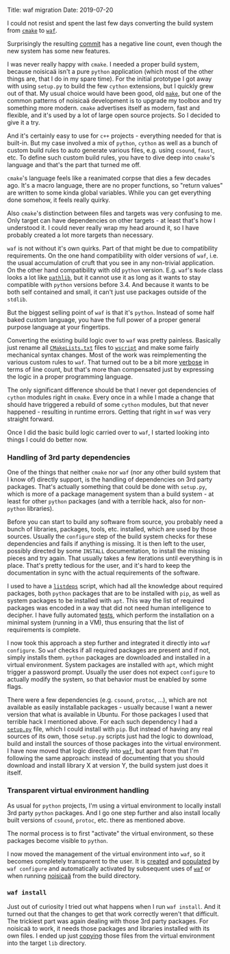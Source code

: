 Title: waf migration
Date: 2019-07-20

I could not resist and spent the last few days converting the build system from
[`cmake`](https://cmake.org/) to [`waf`](https://waf.io/).

Surprisingly the resulting
[commit](https://github.com/odahoda/noisicaa/commit/0e4c0ddf10143d768de71eb76ce81417db8a2411) has a
negative line count, even though the new system has some new features.

I was never really happy with `cmake`. I needed a proper build system, because noisicaä isn't a pure
`python` application (which most of the other things are, that I do in my spare time). For the
initial prototype I got away with using `setup.py` to build the few `cython` extensions, but I
quickly grew out of that. My usual choice would have been good, old
[`make`](https://www.gnu.org/software/make/), but one of the common patterns of noisicaä development
is to upgrade my toolbox and try something more modern. `cmake` advertises itself as modern, fast
and flexible, and it's used by a lot of large open source projects. So I decided to give it a try.

And it's certainly easy to use for `c++` projects - everything needed for that is
built-in. But my case involved a mix of `python`, `cython` as well as a bunch of custom build rules
to auto generate various files, e.g. using `csound`, `faust`, etc. To define such custom build
rules, you have to dive deep into `cmake`'s language and that's the part that turned me off.

`cmake`'s language feels like a reanimated corpse that dies a few decades ago. It's a macro
language, there are no proper functions, so "return values" are written to some kinda global
variables. While you can get everything done somehow, it feels really quirky.

Also `cmake`'s distinction between files and targets was very confusing to me. Only target can have
dependencies on other targets - at least that's how I understood it. I could never really wrap my
head around it, so I have probably created a lot more targets than necessary.

`waf` is not without it's own quirks. Part of that might be due to compatibility requirements. On
the one hand compatibility with older versions of `waf`, i.e. the usual accumulation of cruft that
you see in any non-trivial application. On the other hand compatibility with old `python`
version. E.g. `waf`'s `Node` class looks a lot like
[`pathlib`](https://docs.python.org/3/library/pathlib.html), but it cannot use it as long as it
wants to stay compatible with `python` versions before 3.4. And because it wants to be both self
contained and small, it can't just use packages outside of the `stdlib`.

But the biggest selling point of `waf` is that it's `python`. Instead of some half baked custom
language, you have the full power of a proper general purpose language at your fingertips.

Converting the existing build logic over to `waf` was pretty painless. Basically just rename all
[`CMakeLists.txt`](https://github.com/odahoda/noisicaa/blob/371337a0/noisicaa/core/CMakeLists.txt)
files to [`wscript`](https://github.com/odahoda/noisicaa/blob/0e4c0ddf/noisicaa/core/wscript) and
make some fairly mechanical syntax changes. Most of the work was reimplementing the various custom
rules to `waf`. That turned out to be a bit more
[verbose](https://github.com/odahoda/noisicaa/tree/0e4c0ddf/build_utils/waf) in terms of line count,
but that's more than compensated just by expressing the logic in a proper programming language.

The only significant difference should be that I never got dependencies of `cython` modules right in
`cmake`. Every once in a while I made a change that should have triggered a rebuild of some `cython`
modules, but that never happened - resulting in runtime errors. Getting that right in `waf` was very
straight forward.

Once I did the basic build logic carried over to `waf`, I started looking into things I could do
better now.

### Handling of 3rd party dependencies

One of the things that neither `cmake` nor `waf` (nor any other build system that I know of)
directly support, is the handling of dependencies on 3rd party packages. That's actually something
that could be done with `setup.py`, which is more of a package management system than a build
system - at least for other `python` packages (and with a terrible hack, also for non-`python`
libraries).

Before you can start to build any software from source, you probably need a bunch of libraries,
packages, tools, etc. installed, which are used by those sources. Usually the `configure` step of
the build system checks for these dependencies and fails if anything is missing. It is then left to
the user, possibly directed by some `INSTALL` documentation, to install the missing pieces and try
again. That usually takes a few iterations until everything is in place. That's pretty tedious for
the user, and it's hard to keep the documentation in sync with the actual requirements of the
software.

I used to have a [`listdeps`](https://github.com/odahoda/noisicaa/blob/371337a0/listdeps) script,
which had all the knowledge about required packages, both `python` packages that are to be installed
with `pip`, as well as system packages to be installed with `apt`. This way the list of required
packages was encoded in a way that did not need human intelligence to decipher. I have fully
automated [tests](https://github.com/odahoda/noisicaa/blob/0e4c0ddf/noisidev/runvmtests.py), which
perform the installation on a minimal system (running in a VM), thus ensuring that the list of
requirements is complete.

I now took this approach a step further and integrated it directly into `waf configure`. So `waf`
checks if all required packages are present and if not, simply installs them. `python` packages are
downloaded and installed in a virtual environment. System packages are installed with `apt`, which
might trigger a password prompt. Usually the user does not expect `configure` to actually modify the
system, so that behavior must be enabled by some flags.

There were a few dependencies (e.g. `csound`, `protoc`, ...), which are not available as easily
installable packages - usually because I want a newer version that what is available in Ubuntu. For
those packages I used that terrible hack I mentioned above. For each such dependency I had a
[`setup.py`](https://github.com/odahoda/noisicaa/blob/371337a0/3rdparty/csound/setup.py) file, which
I could install with `pip`. But instead of having any real sources of its own, those `setup.py`
scripts just had the logic to download, build and install the sources of those packages into the
virtual environment. I have now moved that logic directly into
[`waf`](https://github.com/odahoda/noisicaa/blob/0e4c0ddf/build_utils/waf/virtenv.py#L651), but
apart from that I'm following the same approach: instead of documenting that you should download and
install library X at version Y, the build system just does it itself.

### Transparent virtual environment handling

As usual for `python` projects, I'm using a virtual environment to locally install 3rd party
`python` packages. And I go one step further and also install locally built versions of `csound`,
`protoc`, etc. there as mentioned above.

The normal process is to first "activate" the virtual environment, so these packages become visible
to `python`.

I now moved the management of the virtual environment into `waf`, so it becomes completely
transparent to the user. It is
[created](https://github.com/odahoda/noisicaa/blob/0e4c0ddf/build_utils/waf/virtenv.py#L278) and
[populated](https://github.com/odahoda/noisicaa/blob/0e4c0ddf/build_utils/waf/virtenv.py#L144) by
`waf configure` and automatically activated by subsequent uses of
[`waf`](https://github.com/odahoda/noisicaa/blob/0e4c0ddf/wscript#L35) or when running
[noisicaä](https://github.com/odahoda/noisicaa/blob/0e4c0ddf/bin/noisica%C3%A4#L28) from the build
directory.

### `waf install`

Just out of curiosity I tried out what happens when I run `waf install`. And it turned out that the
changes to get that work correctly weren't that difficult. The trickiest part was again dealing with
those 3rd party packages. For noisicaä to work, it needs those packages and libraries installed with
its own files. I ended up just
[copying](https://github.com/odahoda/noisicaa/blob/0e4c0ddf/build_utils/waf/install.py#L57) those
files from the virtual environment into the target `lib` directory.

